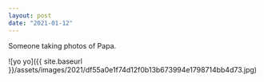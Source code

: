 ```yaml
---
layout: post
date: "2021-01-12"
---
```


Someone taking photos of Papa.

![yo yo]({{ site.baseurl }}/assets/images/2021/df55a0e1f74d12f0b13b673994e1798714bb4d73.jpg)
